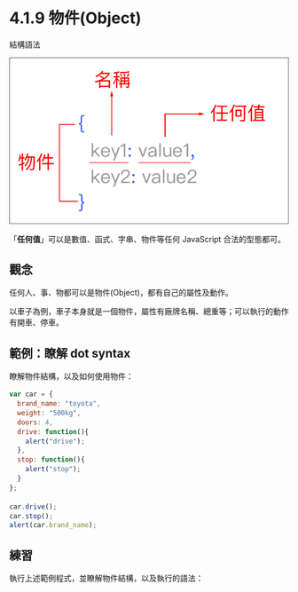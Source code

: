 # 4.1.9 物件\(Object\)

結構語法

![](/assets/object_basic1.png)

「**任何值**」可以是數值、函式、字串、物件等任何 JavaScript 合法的型態都可。

## 觀念

任何人、事、物都可以是物件\(Object\)，都有自己的屬性及動作。

以車子為例，車子本身就是一個物件，屬性有廠牌名稱、總重等；可以執行的動作有開車、停車。

## 範例：瞭解 dot syntax

瞭解物件結構，以及如何使用物件：

```js
var car = {
  brand_name: "toyota",
  weight: "500kg",
  doors: 4,
  drive: function(){
    alert("drive");
  },
  stop: function(){
    alert("stop");
  }  
};

car.drive();
car.stop();
alert(car.brand_name);
```

## 練習

執行上述範例程式，並瞭解物件結構，以及執行的語法：

